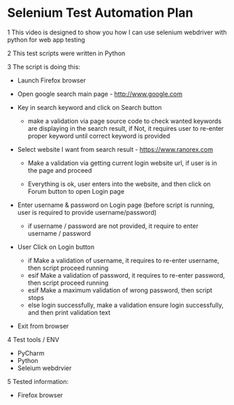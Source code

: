 # Selenium Test Automation Plan

1 This video is designed to show you how I can use selenium webdriver with python for web app testing

2 This test scripts were written in Python

3 The script is doing this:
   - Launch Firefox browser
   - Open google search main page - http://www.google.com
   - Key in search keyword and click on Search button
      - make a validation via page source code to check wanted keywords are displaying in the search result,  if Not, it requires user to re-enter proper keyword until correct keyword is provided

   - Select website I want from search result - https://www.ranorex.com
     - Make a validation via getting current login website url, if user is in the page and proceed

     - Everything is ok, user enters into the website, and then click on Forum button to open Login page
   
   - Enter username & password on Login page (before script is running, user is required to provide username/password)
     	- if username / password are not provided, it require to enter username / password 
   
   - User Click on Login button
    	- if Make a validation of username, it requires to re-enter username, then script proceed running
    	- esif Make a validation of password, it requires to re-enter password, then script proceed running
      - esif Make a maximum validation of wrong password, then script stops
      - else login successfully, make a validation ensure login successfully, and then print validation text

   - Exit from browser    

4 Test tools / ENV
   - PyCharm
   - Python
   - Seleium webdrvier
   
5 Tested information:
   - Firefox browser   
   
   
   
